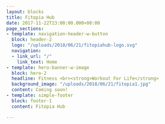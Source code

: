```yaml
---
layout: blocks
title: Fitopia Hub
date: 2017-11-22T23:00:00.000+00:00
page_sections:
- template: navigation-header-w-button
  block: header-2
  logo: "/uploads/2018/06/21/fitopiahub-logo.svg"
  navigation:
  - link_url: "/"
    link_text: Home
- template: hero-banner-w-image
  block: hero-2
  headline: Fitness <br><strong>Workout For Life</strong>
  background_image: "/uploads/2018/06/21/fitopia1.jpg"
  content: Coming soon!
- template: simple-footer
  block: footer-1
  content: Fitopia Hub

---
```

